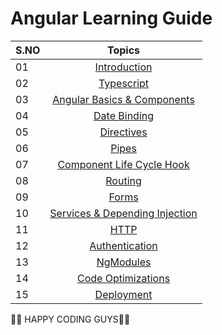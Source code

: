 # Angular Learning Guide

| S.NO |                                                                       Topics                                                                        |
| ----- | :-------------------------------------------------------------------------------------------------------------------------------------------------: |
| 01    |                                                             [Introduction](./01_Getting_Started/getting_started.md)                                                             |
| 02    |                                                             [Typescript](./02_TypeScript/typescript.md)
| 03    |                                                             [Angular Basics & Components](./03_Angular_Basics_%26_Components/angular_basics_%26_components.md)|
| 04    |                                                             [Date Binding](./04_Data_Binding/data_binding.md)|
| 05    |                                                             [Directives](./05_directives/directives.md)|
| 06    |                                                             [Pipes](./06_Pipes/pipes.md)|
| 07    |                                                             [Component Life Cycle Hook](./07_LifeCycle/component_lifecycle.md)|
| 08    |                                                             [Routing]()|
| 09    |                                                             [Forms]()|
| 10    |                                                             [Services & Depending Injection]()|
| 11    |                                                             [HTTP]()|
| 12    |                                                             [Authentication]()|
| 13    |                                                             [NgModules]()|
| 14    |                                                             [Code Optimizations]()|
| 15    |                                                             [Deployment]()|




👨‍💻 HAPPY CODING GUYS👨‍💻
 